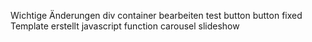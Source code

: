 Wichtige Änderungen
div container bearbeiten
test button
button fixed
Template erstellt
javascript function
carousel slideshow
